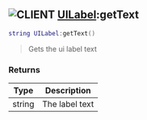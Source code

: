 ## ![](images/client.png "CLIENT") [UILabel](ui_label):getText

```lua
string UILabel:getText()
```

> Gets the ui label text

### Returns

| Type   | Description    |
| ------ | -------------- |
| string | The label text |

